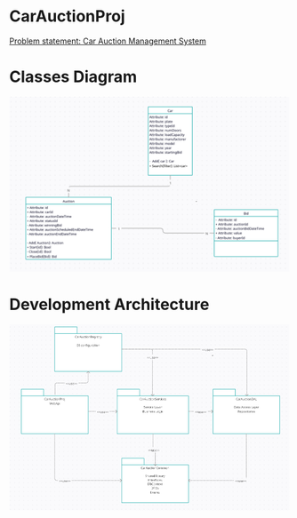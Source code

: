 # CarAuctionProj

<a href="support/Problem_Statement.pdf">
Problem statement: Car Auction Management System
<a>

# Classes Diagram
![Classes Diagram](support/class_diagram.png)

# Development Architecture
![Development Architecture](support/packages_diagram.png)